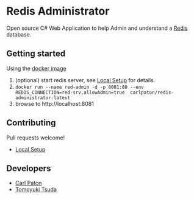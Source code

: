 # Redis Administrator
Open source C# Web Application to help Admin and understand a [Redis](https://redis.io/) database.

## Getting started
Using the [docker image](https://hub.docker.com/r/carlpaton/redis-administrator/)

1. (optional) start redis server, see [Local Setup](./docs/local-setup.md) for details.
1. `docker run --name red-admin -d -p 8081:80 --env REDIS_CONNECTION=red-srv,allowAdmin=true  carlpaton/redis-administrator:latest`
1. browse to http://localhost:8081

## Contributing

Pull requests welcome!

- [Local Setup](./docs/local-setup.md)

## Developers

- [Carl Paton](https://www.linkedin.com/in/carl-paton/)
- [Tomoyuki Tsuda](https://github.com/hoehoetester)